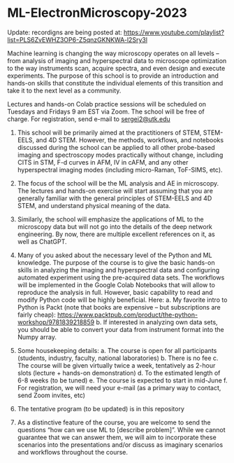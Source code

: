 # ML-ElectronMicroscopy-2023

Update: recordigns are being posted at: https://www.youtube.com/playlist?list=PLS6ZvEWHZ3OP6-Z5qnzGKNKWA-l2Sry3l

Machine learning is changing the way microscopy operates on all levels – from analysis of imaging and hyperspectral data to microscope optimization to the way instruments scan, acquire spectra, and even design and execute experiments. The purpose of this school is to provide an introduction and hands-on skills that constitute the individual elements of this transition and take it to the next level as a community. 

Lectures and hands-on Colab practice sessions will be scheduled on Tuesdays and Fridays 9 am EST via Zoom. The school will be free of charge. For registration, send e-mail to sergei2@utk.edu 

1.	This school will be primarily aimed at the practitioners of STEM, STEM-EELS, and 4D STEM. However, the methods, workflows, and notebooks discussed during the school can be applied to all other probe-based imaging and spectroscopy modes practically without change, including CITS in STM, F-d curves in AFM, IV in cAFM, and any other hyperspectral imaging modes (including micro-Raman, ToF-SIMS, etc).

2.	The focus of the school will be the ML analysis and AE in microscopy. The lectures and hands-on exercise will start assuming that you are generally familiar with the general principles of STEM-EELS and 4D STEM, and understand physical meaning of the data. 

3.	Similarly, the school will emphasize the applications of ML to the microscopy data but will not go into the details of the deep network engineering. By now, there are multiple excellent references on it, as well as ChatGPT.

4.	Many of you asked about the necessary level of the Python and ML knowledge. The purpose of the course is to give the basic hands-on skills in analyzing the imaging and hyperspectral data and configuring automated experiment using the pre-acquired data sets. The workflows will be implemented in the Google Colab Notebooks that will allow to reproduce the analysis in full. However, basic capability to read and modify Python code will be highly beneficial. Here:
a.	My favorite intro to Python is Packt (note that books are expensive – but subscriptions are fairly cheap): https://www.packtpub.com/product/the-python-workshop/9781839218859
b.	If interested in analyzing own data sets, you should be able to convert your data from instrument format into the Numpy array. 

5.	Some housekeeping details:
a.	The course is open for all participants (students, industry, faculty, national laboratories)
b.	There is no fee
c.	The course will be given virtually twice a week, tentatively as 2-hour slots (lecture + hands-on demonstration)
d.	To the estimated length of 6-8 weeks (to be tuned)
e.	The course is expected to start in mid-June
f.	For registration, we will need your e-mail (as a primary way to contact, send Zoom invites, etc)

6.	The tentative program (to be updated) is in this repository

7.	As a distinctive feature of the course, you are welcome to send the questions “how can we use ML to [describe problem]”. While we cannot guarantee that we can answer them, we will aim to incorporate these scenarios into the presentations and/or discuss as imaginary scenarios and workflows throughout the course. 


